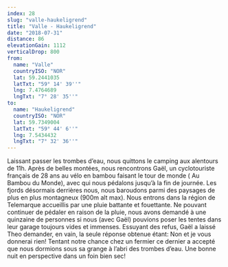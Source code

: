 ```yaml
---
index: 28
slug: "valle-haukeligrend"
title: "Valle - Haukeligrend"
date: "2018-07-31"
distance: 86
elevationGain: 1112
verticalDrop: 800
from:
  name: "Valle"
  countryISO: "NOR"
  lat: 59.2441035
  latTxt: "59° 14' 39''"
  lng: 7.4764689
  lngTxt: "7° 28' 35''"
to:
  name: "Haukeligrend"
  countryISO: "NOR"
  lat: 59.7349004
  latTxt: "59° 44' 6''"
  lng: 7.5434432
  lngTxt: "7° 32' 36''"
---
```


Laissant passer les trombes d’eau, nous quittons le camping aux alentours de 11h. Après de belles montées, nous rencontrons Gaël, un cyclotouriste français de 28 ans au vélo en bambou faisant le tour de monde ( Au Bambou du Monde), avec qui nous pédalons jusqu’à la fin de journée. Les fjords désormais derrières nous, nous baroudons parmi des paysages de plus en plus montagneux (900m alt max). Nous entrons dans la région de Telemarque accueillis par une pluie battante et fouettante. Ne pouvant continuer de pédaler en raison de la pluie, nous avons demandé à une quinzaine de personnes si nous (avec Gaël) pouvions poser les tentes dans leur garage toujours vides et immenses. Essuyant des refus, Gaël a laissé Theo demander, en vain, la seule réponse obtenue étant: Non et je vous donnerai rien! Tentant notre chance chez un fermier ce dernier a accepté que nous dormions sous sa grange à l’abri des trombes d’eau. Une bonne nuit en perspective dans un foin bien sec!
